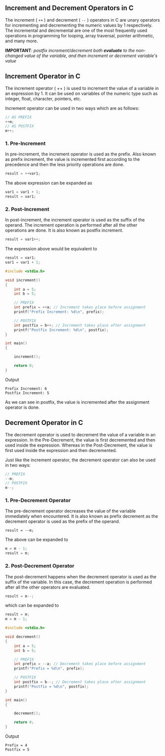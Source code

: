 ## Increment and Decrement Operators in C

The increment ( `++` ) and decrement ( `--` ) operators in C are unary operators for incrementing and decrementing the numeric values by 1 respectively. The incremental and decremental are one of the most frequently used operations in programming for looping, array traversal, pointer arithmetic, and many more.

**IMPORTANT**: *postfix increment/decrement both **evaluate** to the non-changed value of the variable, and then increment or decrement variable's value*

## Increment Operator in C

The increment operator ( ++ ) is used to increment the value of a variable in an expression by 1. It can be used on variables of the numeric type such as integer, float, character, pointers, etc.

Increment operator can be used in two ways which are as follows:

```c
// AS PREFIX
++m;
// AS POSTFIX
m++;
```

### 1. Pre-Increment

In pre-increment, the increment operator is used as the prefix. Also known as prefix increment, the value is incremented first according to the precedence and then the less priority operations are done.

```c
result = ++var1;
```

The above expression can be expanded as

```c
var1 = var1 + 1;
result = var1;
```

### 2. Post-Increment

In post-increment, the increment operator is used as the suffix of the operand. The increment operation is performed after all the other operations are done. It is also known as postfix increment.

```c
result = var1++;
```

The expression above would be equivalent to

```c
result = var1;
var1 = var1 + 1;
```

```c
#include <stdio.h>

void increment()
{
    int a = 5;
    int b = 5;

    // PREFIX
    int prefix = ++a; // Increment takes place before assignment
    printf("Prefix Increment: %d\n", prefix);

    // POSTFIX
    int postfix = b++; // Increment takes place after assignment
    printf("Postfix Increment: %d\n", postfix);
}

int main()
{

    increment();

    return 0;
}
```

Output
```
Prefix Increment: 6
Postfix Increment: 5
```

As we can see in postfix, the value is incremented after the assignment operator is done.

## Decrement Operator in C

The decrement operator is used to decrement the value of a variable in an expression. In the Pre-Decrement, the value is first decremented and then used inside the expression. Whereas in the Post-Decrement, the value is first used inside the expression and then decremented.

Just like the increment operator, the decrement operator can also be used in two ways:
```c
// PREFIX
--m;
// POSTFIX
m--;
```

### 1. Pre-Decrement Operator

The pre-decrement operator decreases the value of the variable immediately when encountered. It is also known as prefix decrement as the decrement operator is used as the prefix of the operand.

```
result = --m;
```

The above can be expanded to

```c
m = m - 1;
result = m;
```

### 2. Post-Decrement Operator

The post-decrement happens when the decrement operator is used as the suffix of the variable. In this case, the decrement operation is performed after all the other operators are evaluated.

```c
result = m--;
```

which can be expanded to

```c
result = m;
m = m - 1;
```

```c
#include <stdio.h>

void decrement()
{
    int a = 5;
    int b = 5;

    // PREFIX
    int prefix = --a; // Decrement takes place before assignment
    printf("Prefix = %d\n", prefix);

    // POSTFIX
    int postfix = b--; // Decrement takes place after assignment
    printf("Postfix = %d\n", postfix);
}

int main()
{

    decrement();

    return 0;
}
```

Output
```
Prefix = 4
Postfix = 5
```